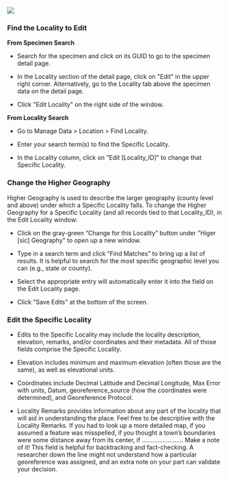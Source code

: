 ![](https://github.com/ArctosDB/documentation-wiki/blob/master/tutorial_images/arctoscolorbanner.png)

### Find the Locality to Edit

**From Specimen Search**

* Search for the specimen and click on its GUID to go to the specimen detail page.

* In the Locality section of the detail page, click on "Edit" in the upper right corner. Alternatively, go to the Locality tab above the specimen data on the detail page.

* Click "Edit Locality" on the right side of the window.

**From Locality Search**

* Go to Manage Data > Location > Find Locality.

* Enter your search term(s) to find the Specific Locality.

* In the Locality column, click on "Edit [Locality_ID]" to change that Specific Locality.

### Change the Higher Geography

Higher Geography is used to describe the larger geography (county level and above) under which a Specific Locality falls. To change the Higher Geography for a Specific Locality (and all records tied to that Locality_ID), in the Edit Locality window:

* Click on the gray-green “Change for this Locality” button under "Higer [sic] Geography" to open up a new window.

* Type in a search term and click “Find Matches” to bring up a list of results. It is helpful to search for the most specific geographic level you can (e.g., state or county).

* Select the appropriate entry will automatically enter it into the field on the Edit Locality page.

* Click "Save Edits" at the bottom of the screen.

### Edit the Specific Locality

* Edits to the Specific Locality may include the locality description, elevation, remarks, and/or coordinates and their metadata. All of those fields comprise the Specific Locality.

* Elevation includes minimum and maximum elevation (often those are the same), as well as elevational units.

* Coordinates include Decimal Latitude and Decimal Longitude, Max Error with units, Datum, georeference_source (how the coordinates were determined), and Georeference Protocol. 

* Locality Remarks provides information about any part of the locality that will aid in understanding the place. Feel free to be  descriptive with the Locality Remarks. If you had to look up a more detailed map, if you assumed a feature was misspelled, if you thought a town’s boundaries were some distance away from its center, if …………………… Make a note of it! This field is helpful for backtracking and fact-checking. A researcher down the line might not understand how a particular georeference was assigned, and an extra note on your part can validate your decision.